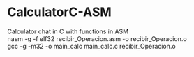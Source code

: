 # CalculatorC-ASM
Calculator chat in C with functions in ASM  
nasm -g -f elf32 recibir_Operacion.asm -o recibir_Operacion.o  
gcc -g -m32 -o main_calc main_calc.c recibir_Operacion.o  
